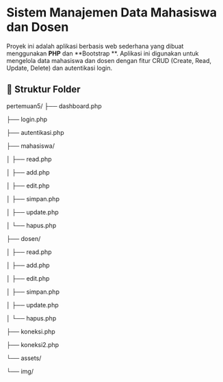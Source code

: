 # Sistem Manajemen Data Mahasiswa dan Dosen

Proyek ini adalah aplikasi berbasis web sederhana yang dibuat menggunakan **PHP** dan **Bootstrap **. Aplikasi ini digunakan untuk mengelola data mahasiswa dan dosen dengan fitur CRUD (Create, Read, Update, Delete) dan autentikasi login.

## 📁 Struktur Folder
pertemuan5/
├── dashboard.php

├── login.php

├── autentikasi.php

├── mahasiswa/

│ ├── read.php

│ ├── add.php

│ ├── edit.php

│ ├── simpan.php

│ ├── update.php

│ └── hapus.php

├── dosen/

│ ├── read.php

│ ├── add.php

│ ├── edit.php

│ ├── simpan.php

│ ├── update.php

│ └── hapus.php

├── koneksi.php

├── koneksi2.php

└── assets/

└── img/ 

